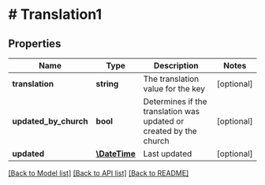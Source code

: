 # # Translation1

## Properties

Name | Type | Description | Notes
------------ | ------------- | ------------- | -------------
**translation** | **string** | The translation value for the key | [optional]
**updated_by_church** | **bool** | Determines if the translation was updated or created by the church | [optional]
**updated** | [**\DateTime**](\DateTime.md) | Last updated | [optional]

[[Back to Model list]](../../README.md#models) [[Back to API list]](../../README.md#endpoints) [[Back to README]](../../README.md)

